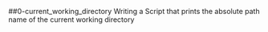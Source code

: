##0-current_working_directory
Writing a Script that prints the absolute path name of the current working directory

